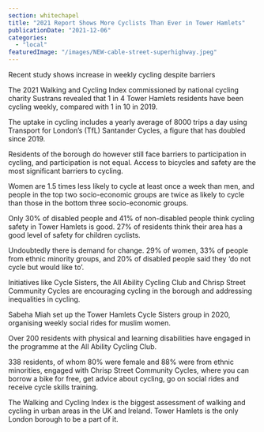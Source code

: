 ```yaml
---
section: whitechapel
title: "2021 Report Shows More Cyclists Than Ever in Tower Hamlets"
publicationDate: "2021-12-06"
categories: 
  - "local"
featuredImage: "/images/NEW-cable-street-superhighway.jpeg"
---
```


Recent study shows increase in weekly cycling despite barriers

The 2021 Walking and Cycling Index commissioned by national cycling charity Sustrans revealed that 1 in 4 Tower Hamlets residents have been cycling weekly, compared with 1 in 10 in 2019.

The uptake in cycling includes a yearly average of 8000 trips a day using Transport for London’s (TfL) Santander Cycles, a figure that has doubled since 2019.

Residents of the borough do however still face barriers to participation in cycling, and participation is not equal. Access to bicycles and safety are the most significant barriers to cycling.

Women are 1.5 times less likely to cycle at least once a week than men, and people in the top two socio-economic groups are twice as likely to cycle than those in the bottom three socio-economic groups.

Only 30% of disabled people and 41% of non-disabled people think cycling safety in Tower Hamlets is good. 27% of residents think their area has a good level of safety for children cyclists. 

Undoubtedly there is demand for change. 29% of women, 33% of people from ethnic minority groups, and 20% of disabled people said they ‘do not cycle but would like to’. 

Initiatives like Cycle Sisters, the All Ability Cycling Club and Chrisp Street Community Cycles are encouraging cycling in the borough and addressing inequalities in cycling.

Sabeha Miah set up the Tower Hamlets Cycle Sisters group in 2020, organising weekly social rides for muslim women. 

Over 200 residents with physical and learning disabilities have engaged in the programme at the All Ability Cycling Club. 

338 residents, of whom 80% were female and 88% were from ethnic minorities, engaged with Chrisp Street Community Cycles, where you can borrow a bike for free, get advice about cycling, go on social rides and receive cycle skills training.

The Walking and Cycling Index is the biggest assessment of walking and cycling in urban areas in the UK and Ireland. Tower Hamlets is the only London borough to be a part of it.
